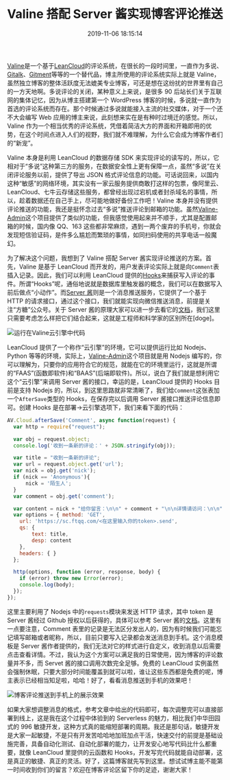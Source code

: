 ﻿---
abbrlink: 369095810
categories:
- 独立博客
date: 2019-11-06 18:15:14
description: Valine 是一个基于 LeanCloud 的评论系统，作为多说等评论系统的替代品，其简洁大方的界面和数据安全性受到博客作者们的欢迎。为了实现评论推送功能，作者结合
  Valine 和 Server 酱，利用 LeanCloud 的 Hooks 在评论写入后调用 Server 酱接口实现消息推送到微信。采用 Nodejs 编写的代码示例展示了如何实现评论推送功能。作者认为这种方案能满足日常需求，展示了评论推送到手机的效果，并分享了
  Serverless 部署的便利之处。最后强调了敏捷开发的重要性，提倡基础设施的完善和自动化测试、部署能力。
slug: 369095810
tags:
- Valine
- Server 酱
- 评论
title: Valine 搭配 Server 酱实现博客评论推送
---

[Valine](https://valine.js.org/)是一个基于[LeanCloud](https://leancloud.cn)的评论系统，在很长的一段时间里，一直作为多说、[Gitalk](https://gitalk.github.io/)、[Gitment](https://github.com/imsun/gitment)等等的一个替代品，博主所使用的评论系统实际上就是 Valine，虽然独立博客的整体活跃度无法媲美专业博客，可还是想在这纷扰的世界里有自己的一方天地啊。多说评论的关闭，某种意义上来说，是很多 90 后站长们关于互联网的集体记忆，因为从博主搭建第一个 WordPress 博客的时候，多说就一直作为首选的评论系统而存在。那个时候通过多说就能接入主流的社交媒体，对于一个还不大会编写 Web 应用的博主来说，此刻想来实在是有种时过境迁的感觉。所以，Valine 作为一个相当优秀的评论系统，凭借着简洁大方的界面和开箱即用的优势，在这个时间点进入人们的视野，我们就不难理解，为什么它会成为博客作者们的“新宠”。

Valine 本身是利用 LeanCloud 的数据存储 SDK 来实现评论的读写的，所以，它相对于“多说”这种第三方的服务，在数据安全性上更有保障一点，虽然“多说”在关闭评论服务以前，提供了导出 JSON 格式评论信息的功能。可话说回来，以国内这种“敏感”的网络环境，其实没有一家云服务提供商敢打这样的包票，像阿里云、LeanCloud、七牛云存储这些服务，都曾经出现过宕机或者封杀域名的事情，所以，趁着数据还在自己手上，尽可能地做好备份工作吧！Valine 本身并没有提供评论推送的功能，我还是挺怀念过去“多说”推送评论到邮箱的功能。虽然[Valine-Admin](https://github.com/DesertsP/Valine-Admin)这个项目提供了类似的功能，但我感觉使用起来并不顺手，尤其是配置邮箱的时候，国内像 QQ、163 这些都非常麻烦，遇到一两个废弃的手机号，你就会发现短信验证码，是件多么尴尬而繁琐的事情，如同扫码使用的共享电话一般魔幻。

为了解决这个问题，我想到了 Valine 搭配 Server 酱实现评论推送的方案。首先，Valine 是基于 LeanCloud 而开发的，用户发表评论实际上就是向`Comment`表插入记录。因此，我们可以利用 LeanCloud 提供的[Hooks](https://leancloud.cn/docs/leanengine_cloudfunction_guide-node.html#hash1095356413)来捕获写入评论的事件。所谓“Hooks”呢，通俗地说就是数据库里触发器的概念，我们可以在数据写入前后做点“小动作”。而[Server 酱](http://sc.ftqq.com/)则是一个消息推送服务，它提供了一个基于 HTTP 的请求接口，通过这个接口，我们就能实现向微信推送消息，前提是关注“方糖”公众号。关于 Server 酱的原理大家可以进一步去看它的[文档](http://sc.ftqq.com/?c=code)，我们这里只需要考虑怎么样把它们结合起来，这就是工程师和科学家的区别所在[doge]。

![运行在Valine云引擎中代码](https://i.loli.net/2019/11/07/DlxWPgGNoKMVeOw.png)

LeanCloud 提供了一个称作“云引擎”的环境，它可以提供运行比如 Nodejs、Python 等等的环境，实际上，[Valine-Admin](https://github.com/DesertsP/Valine-Admin)这个项目就是用 Nodejs 编写的，你可以理解为，只要你的应用符合它的规范，就能在它的环境里运行，这就是所谓的“FAAS”(函数即软件)和“BAAS”(后端即软件)。所以，说白了我们就是想利用它这个“云引擎”来调用 Server 酱的接口，幸运的是，LeanCloud 提供的 Hooks 目前是支持 Nodejs 的，所以，到这里思路就非常清晰了，我们给`Comment`这张表加一个`AfterSave`类型的 Hooks，在保存完以后调用 Server 酱接口推送评论信息即可。创建 Hooks 是在部署->云引擎选项下，我们来看下面的代码：
```JavaScript
AV.Cloud.afterSave('Comment', async function(request) {
  var http = require("request");

  var obj = request.object;
  console.log('收到一条新的评论：' + JSON.stringify(obj));

  var title = "收到一条新的评论";
  var url = request.object.get('url');
  var nick = obj.get('nick');
  if (nick == 'Anonymous'){
      nick = '陌生人';
  }
  var comment = obj.get('comment');

  var content = nick + "给你留言：\n\n" + comment + "\n\n详情请访问：\n\n" + url;
  var options = { method: 'GET',
    url: 'https://sc.ftqq.com/<在这里输入你的token>.send',
    qs: { 
        text: title,
        desp: content
    },
    headers: { } 
  };

  http(options, function (error, response, body) {
    if (error) throw new Error(error);
    console.log(body);
  });
});
```

这里主要利用了 Nodejs 中的`requests`模块来发送 HTTP 请求，其中 token 是 Server 酱经过 Github 授权以后获得的，具体可以参考 Server 酱的[文档](http://sc.ftqq.com/?c=code)。这里有一点要注意，Comment 表里的记录是无法区分发出人的，因为有时候我们可能忘记填写邮箱或者昵称，所以，目前只要写入记录都会发送消息到手机。这个消息模板是 Server 酱作者提供的，我们无法对它的样式进行自定义，收到消息以后需要点击查看详情。不过，我认为这个方案可以满足我的日常使用，因为博客的评论数量并不多，而 Servet 酱的接口调用次数完全足够。免费的 LeanCloud 实例虽然会强制休眠，只要大部分时间能覆盖到就可以啦，谁让这些东西都是免费的呢，博主表示已经相当知足啦，哈哈！好了，看看消息推送到手机的效果吧！

![博客评论推送到手机上的展示效果](https://i.loli.net/2019/11/07/BSsu4cPFe1ZvhGN.png)

如果大家想调整消息的格式，参考文章中给出的代码即可，每次调整完可以直接部署到线上，这是我在这个过程中体验到的 Serverless 的魅力，相比我们中华田园式的 996 敏捷开发，这种方式真的能缩短部署的周期。我还是那句话，敏捷开发是大家一起敏捷，不是只有开发苦哈哈地加班加点干活，快速交付的前提是基础设施完善，具备自动化测试、自动化部署的能力，让开发安心地写代码比什么都重要，就像 LeanCloud 里提供的云函数和 Hooks，开发写完代码就能自动部署，这是真正的敏捷、真正的灵活。好了，这篇博客就先写到这里。想试试博主能不能第一时间收到你们的留言？欢迎在博客评论区留下你的足迹，谢谢大家！